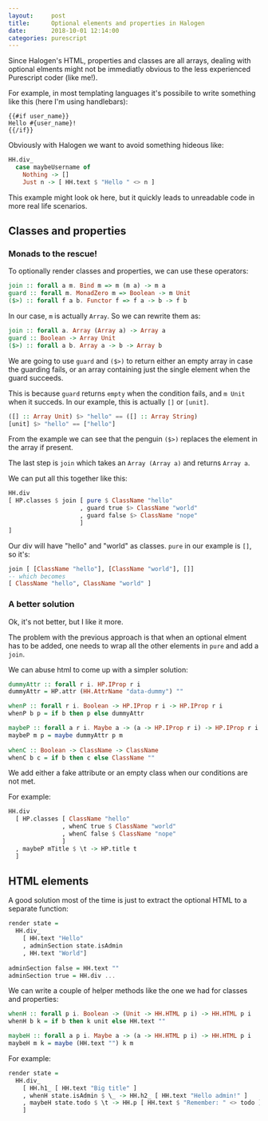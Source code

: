 ```yaml
---
layout:     post
title:      Optional elements and properties in Halogen
date:       2018-10-01 12:14:00
categories: purescript
---
```


Since Halogen's HTML, properties and classes are all arrays, dealing with
optional elments might not be immediatly obvious to the less experienced
Purescript coder (like me!).

For example, in most templating languages it's possibile to write something like
this (here I'm using handlebars):

```
{{#if user_name}}
Hello #{user_name}!
{{/if}}
```

Obviously with Halogen we want to avoid something hideous like:

```haskell
HH.div_
  case maybeUsername of
    Nothing -> []
    Just n -> [ HH.text $ "Hello " <> n ]
```

This example might look ok here, but it quickly leads to unreadable code in more
real life scenarios.

## Classes and properties

### Monads to the rescue!

To optionally render classes and properties, we can use these operators:

```haskell
join :: forall a m. Bind m => m (m a) -> m a
guard :: forall m. MonadZero m => Boolean -> m Unit
($>) :: forall f a b. Functor f => f a -> b -> f b
```

In our case, `m` is actually `Array`. So we can rewrite them as:
```haskell
join :: forall a. Array (Array a) -> Array a
guard :: Boolean -> Array Unit
($>) :: forall a b. Array a -> b -> Array b
```

We are going to use `guard` and `($>)` to return either an empty array in case
the guarding fails, or an array containing just the single element when the
guard succeeds.

This is because `guard` returns `empty` when the condition fails, and `m Unit`
when it succeds. In our example, this is actually `[]` or `[unit]`.

```haskell
([] :: Array Unit) $> "hello" == ([] :: Array String)
[unit] $> "hello" == ["hello"]
```

From the example we can see that the penguin `($>)` replaces the element in the
array if present.

The last step is `join` which takes an `Array (Array a)` and returns `Array a`.

We can put all this together like this:

```haskell
HH.div
[ HP.classes $ join [ pure $ ClassName "hello"
                    , guard true $> ClassName "world"
                    , guard false $> ClassName "nope"
                    ]
]
```

Our div will have "hello" and "world" as classes. `pure` in our example is `[]`,
so it's:
```haskell
join [ [ClassName "hello"], [ClassName "world"], []] 
-- which becomes
[ ClassName "hello", ClassName "world" ]
```

### A better solution

Ok, it's not better, but I like it more.

The problem with the previous approach is that when an optional elment has to be
added, one needs to wrap all the other elements in `pure` and add a `join`.

We can abuse html to come up with a simpler solution:

```haskell
dummyAttr :: forall r i. HP.IProp r i
dummyAttr = HP.attr (HH.AttrName "data-dummy") ""

whenP :: forall r i. Boolean -> HP.IProp r i -> HP.IProp r i
whenP b p = if b then p else dummyAttr

maybeP :: forall a r i. Maybe a -> (a -> HP.IProp r i) -> HP.IProp r i
maybeP m p = maybe dummyAttr p m
  
whenC :: Boolean -> ClassName -> ClassName
whenC b c = if b then c else ClassName ""
```

We add either a fake attribute or an empty class when our conditions are not
met.

For example:
```haskell
HH.div
  [ HP.classes [ ClassName "hello"
               , whenC true $ ClassName "world"
               , whenC false $ ClassName "nope"
               ]
  , maybeP mTitle $ \t -> HP.title t             
  ]
```

## HTML elements

A good solution most of the time is just to extract the optional HTML to a
separate function:

```haskell
render state =
  HH.div_
    [ HH.text "Hello"
    , adminSection state.isAdmin
    , HH.text "World"]
    
adminSection false = HH.text ""
adminSection true = HH.div ...
```

We can write a couple of helper methods like the one we had for classes and
properties:

```haskell
whenH :: forall p i. Boolean -> (Unit -> HH.HTML p i) -> HH.HTML p i
whenH b k = if b then k unit else HH.text ""

maybeH :: forall a p i. Maybe a -> (a -> HH.HTML p i) -> HH.HTML p i
maybeH m k = maybe (HH.text "") k m
```

For example:
```haskell
render state =
  HH.div_
    [ HH.h1_ [ HH.text "Big title" ]
    , whenH state.isAdmin $ \_ -> HH.h2_ [ HH.text "Hello admin!" ]
    , maybeH state.todo $ \t -> HH.p [ HH.text $ "Remember: " <> todo ]
    ]
```

